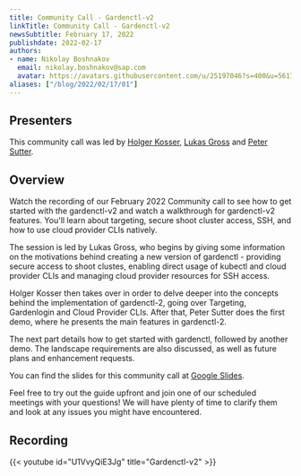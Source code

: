 ```yaml
---
title: Community Call - Gardenctl-v2
linkTitle: Community Call - Gardenctl-v2
newsSubtitle: February 17, 2022
publishdate: 2022-02-17
authors:
- name: Nikolay Boshnakov
  email: nikolay.boshnakov@sap.com
  avatar: https://avatars.githubusercontent.com/u/25197046?s=400&u=56175926393a77892662001f0dca5a439d1e771f&v=4
aliases: ["/blog/2022/02/17/01"]
---
```


## Presenters

This community call was led by [Holger Kosser](https://github.com/holgerkoser), [Lukas Gross](https://github.com/grolu) and [Peter Sutter](https://github.com/petersutter).

## Overview

Watch the recording of our February 2022 Community call to see how to get started with the gardenctl-v2 and watch a walkthrough for gardenctl-v2 features. 
You'll learn about targeting, secure shoot cluster access, SSH, and how to use cloud provider CLIs natively.

The session is led by Lukas Gross, who begins by giving some information on the motivations behind creating a new version of gardenctl - providing secure access to shoot clustes, enabling direct usage of kubectl and cloud provider CLIs and managing cloud provider resources for SSH access. 

Holger Kosser then takes over in order to delve deeper into the concepts behind the implementation of gardenctl-2, going over Targeting, Gardenlogin and Cloud Provider CLIs. After that, Peter Sutter does the first demo, where he presents the main features in gardenctl-2. 

The next part details how to get started with gardenctl, followed by another demo. The landscape requirements are also discussed, as well as future plans and enhancement requests. 

You can find the slides for this community call at [Google Slides](https://docs.google.com/presentation/d/1WxvMwdJ1WT2YvTox8Ni_IyX4Qpsz3-87IS5M53FwSvU/edit#slide=id.p8).

Feel free to try out the guide upfront and join one of our scheduled meetings with your questions! We will have plenty of time to clarify them and look at any issues you might have encountered.

## Recording

{{< youtube id="U1VvyQiE3Jg" title="Gardenctl-v2" >}}